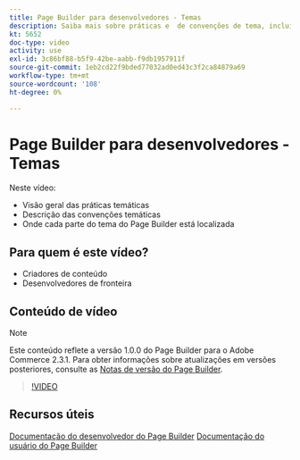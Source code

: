 ```yaml
---
title: Page Builder para desenvolvedores - Temas
description: Saiba mais sobre práticas e ​ de convenções de tema, incluindo o local para cada parte do tema do Construtor de páginas.
kt: 5652
doc-type: video
activity: use
exl-id: 3c86bf88-b5f9-42be-aabb-f9db1957911f
source-git-commit: 1eb2cd22f9bded77032ad0ed43c3f2ca84879a69
workflow-type: tm+mt
source-wordcount: '108'
ht-degree: 0%

---
```


# Page Builder para desenvolvedores - Temas

Neste vídeo:

- Visão geral das práticas temáticas
- Descrição das convenções temáticas &#x200B;
- Onde cada parte do tema do Page Builder está localizada &#x200B;

## Para quem é este vídeo?

- Criadores de conteúdo
- Desenvolvedores de fronteira

## Conteúdo de vídeo

>[!NOTE]
>
>Este conteúdo reflete a versão 1.0.0 do Page Builder para o Adobe Commerce 2.3.1. Para obter informações sobre atualizações em versões posteriores, consulte as [Notas de versão do Page Builder](https://devdocs.magento.com/page-builder/docs/release-notes.html).

>[!VIDEO](https://video.tv.adobe.com/v/35711?quality=12&learn=on)

## Recursos úteis

[Documentação do desenvolvedor do Page Builder](https://devdocs.magento.com/page-builder/docs/index.html)
[Documentação do usuário do Page Builder](https://docs.magento.com/user-guide/cms/page-builder.html)
